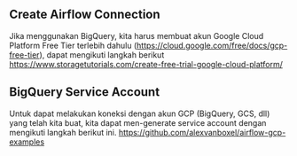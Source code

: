 ## Create Airflow Connection

Jika menggunakan BigQuery, kita harus membuat akun Google Cloud Platform Free Tier terlebih dahulu (https://cloud.google.com/free/docs/gcp-free-tier), dapat mengikuti langkah berikut https://www.storagetutorials.com/create-free-trial-google-cloud-platform/


## BigQuery Service Account

Untuk dapat melakukan koneksi dengan akun GCP (BigQuery, GCS, dll) yang telah kita buat, kita dapat men-generate service account dengan mengikuti langkah berikut ini. https://github.com/alexvanboxel/airflow-gcp-examples
